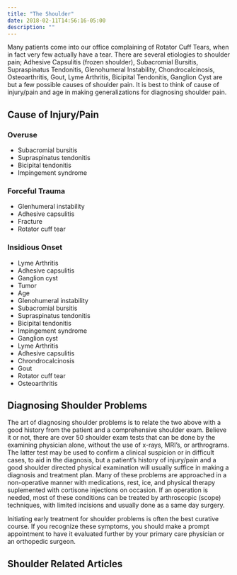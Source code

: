 ```yaml
---
title: "The Shoulder"
date: 2018-02-11T14:56:16-05:00
description: ""
---
```


Many patients come into our office complaining of Rotator Cuff Tears, when in fact very few 
actually have a tear. There are several etiologies to shoulder pain; Adhesive Capsulitis 
(frozen shoulder), Subacromial Bursitis, Supraspinatus Tendonitis, Glenohumeral Instability, 
Chondrocalcinosis, Osteoarthritis, Gout, Lyme Arthritis, Bicipital Tendonitis, Ganglion Cyst 
are but a few possible causes of shoulder pain. It is best to think of cause of injury/pain 
and age in making generalizations for diagnosing shoulder pain.

## Cause of Injury/Pain

### Overuse
* Subacromial bursitis
* Supraspinatus tendonitis
* Bicipital tendonitis
* Impingement syndrome

### Forceful Trauma
* Glenhumeral instability
* Adhesive capsulitis
* Fracture
* Rotator cuff tear

### Insidious Onset
* Lyme Arthritis
* Adhesive capsulitis
* Ganglion cyst
* Tumor
* Age
* Glenohumeral instability
* Subacromial bursitis
* Supraspinatus tendonitis
* Bicipital tendonitis
* Impingement syndrome
* Ganglion cyst
* Lyme Arthritis
* Adhesive capsulitis
* Chrondrocalcinosis
* Gout
* Rotator cuff tear
* Osteoarthritis

## Diagnosing Shoulder Problems
The art of diagnosing shoulder problems is to relate the two above with a good history from 
the patient and a comprehensive shoulder exam. Believe it or not, there are over 50 shoulder 
exam tests that can be done by the examining physician alone, without the use of x-rays, 
MRI’s, or arthrograms. The latter test may be used to confirm a clinical suspicion or in 
difficult cases, to aid in the diagnosis, but a patient’s history of injury/pain and a good 
shoulder directed physical examination will usually suffice in making a diagnosis and 
treatment plan. Many of these problems are approached in a non-operative manner with 
medications, rest, ice, and physical therapy suplemented with cortisone injections on 
occasion. If an operation is needed, most of these conditions can be treated by arthroscopic 
(scope) techniques, with limited incisions and usually done as a same day surgery.

Initiating early treatment for shoulder problems is often the best curative course. If you 
recognize these symptoms, you should make a prompt appointment to have it evaluated further 
by your primary care physician or an orthopedic surgeon.

## Shoulder Related Articles
